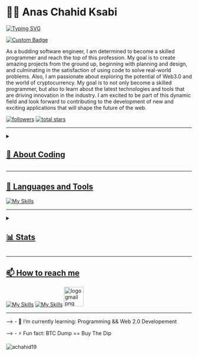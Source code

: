 # 👨‍💻 Anas Chahid Ksabi

<a href="https://git.io/typing-svg"><img src="https://readme-typing-svg.demolab.com?font=Fira+Code&weight=900&size=28&duration=5001&pause=1000&color=02F718&center=true&vCenter=true&width=435&lines=Future+Software+Engineer" alt="Typing SVG" /></a>

[![Custom Badge](https://badge.mediaplus.ma/binary/achahid-)](https://badge.mediaplus.ma/binary/achahid-)

As a budding software engineer, I am determined to become a skilled programmer and reach the top of this profession. My goal is to create amazing projects from the ground up, beginning with planning and design, and culminating in the satisfaction of using code to solve real-world problems.
Also, I am passionate about exploring the potential of Web3.0 and the world of cryptocurrency. My goal is to not only become a skilled programmer, but also to learn about the latest technologies and tools that are driving innovation in the industry. I am excited to be part of this dynamic field and look forward to contributing to the development of new and exciting applications that will shape the future of the web.

<a href="https://github.com/achahid19?tab=followers">
         <img alt="followers" title="Follow me on Github" src="https://custom-icon-badges.demolab.com/github/followers/achahid19?color=236ad3&labelColor=1155ba&style=for-the-badge&logo=person-add&label=Follow&logoColor=white"/></a>
      <a href="https://github.com/achahid19?tab=repositories&sort=stargazers">
         <img alt="total stars" title="Total stars on GitHub" src="https://custom-icon-badges.demolab.com/github/stars/achahid19?color=55960c&style=for-the-badge&labelColor=488207&logo=star"/></a>
   <a href="https://github.com/achahid19?tab=viwers">
   </p>

---
<details>
 <summary><h2>👨‍ About Coding </h2></summary>
         
**`Coding is not about being the best, it's about being better than you were yesterday.`**
         
**`Remember, every small step you take towards improving your coding skills is a step towards your goals. Keep pushing, keep learing, and you'll get there`**
         
</details>

--- 
 
## 🧰 Languages and Tools

![My Skills](https://skillicons.dev/icons?i=c,bash,linux,vscode,vim,emacs,git,javascript,github&perline=10)

---

<details>
 <summary><h2>📊 Stats</h2></summary>
         
![Anas's GitHub stats](https://github-readme-stats.vercel.app/api?username=achahid19&show_icons=true&theme=cobalt&date_format=j%20M%5B%20Y%5D&background=000000&border=7536B2&stroke=9243DD&ring=89502D&fire=FF9554&currStreakNum=D280FF&sideNums=BC52FF&currStreakLabel=64EAE2&sideLabels=48A8A2&dates=A42EE5)

<p><img align="center" width="470" src="https://github-readme-streak-stats.herokuapp.com/?user=achahid19&theme=cobalt&date_format=j%20M%5B%20Y%5D&background=000000&border=7536B2&stroke=9243DD&ring=89502D&fire=FF9554&currStreakNum=D280FF&sideNums=BC52FF&currStreakLabel=64EAE2&sideLabels=48A8A2&dates=A42EE5" alt="achahid19" /></p>

<p><img align="center" width="470" src="https://github-readme-stats.vercel.app/api/top-langs?username=achahid19&theme=cobalt&date_format=j%20M%5B%20Y%5D&background=000000&border=7536B2&stroke=9243DD&ring=89502D&fire=FF9554&currStreakNum=D280FF&sideNums=BC52FF&currStreakLabel=64EAE2&sideLabels=48A8A2&dates=A42EE5" alt="achahid19" /></p>

</details>

---

## 📫 How to reach me

[![My Skills](https://skillicons.dev/icons?i=twitter)](https://twitter.com/it_CryptoKs)
[![My Skills](https://skillicons.dev/icons?i=linkedin)](https://www.linkedin.com/in/anas-chahid-ksabi-b097bb254/)
[<img src="https://www.freepnglogos.com/uploads/logo-gmail-png/logo-gmail-png-brand-brands-gmail-logo-logos-icon-22.png" width="53" alt="logo gmail png brand brands gmail logo logos icon" /></a>](mailto:achahid1999@gmail.com)

---

--> - 🌱 I’m currently learning: Programming && Web 2.0 Developement

--> - ⚡ Fun fact: BTC Dump == Buy The Dip

<p align="left"> <img src="https://komarev.com/ghpvc/?username=achahid19&label=Profile%20views&color=0e75b6&style=flat" alt="achahid19" /> </p>








